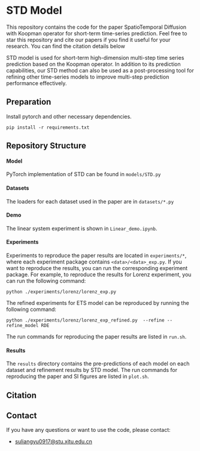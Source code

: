 # STD Model

This repository contains the code for the paper SpatioTemporal Diffusion with Koopman operator for short-term time-series prediction. Feel free to star this repository and cite our papers if you find it useful for your research. You can find the citation details below

STD model is used for short-term high-dimension multi-step time series prediction based on the Koopman operator. In addition to its prediction capabilities, our STD method can also be used as a post-processing tool for refining other time-series models to improve multi-step prediction performance effectively.

<!-- ![N-BEATS Architecture](nbeats.png) -->

## Preparation
Install pytorch and other necessary dependencies.

`pip install -r requirements.txt`

## Repository Structure

#### Model
PyTorch implementation of STD can be found in `models/STD.py`

#### Datasets
The loaders for each dataset used in the paper are in `datasets/*.py`
#### Demo
The linear system experiment is shown in `Linear_demo.ipynb`.
#### Experiments
Experiments to reproduce the paper results are located in `experiments/*`, 
where each experiment package contains `<data>/<data>_exp.py`. If you want to reproduce the results, 
you can run the corresponding experiment package. For example, to reproduce the results for Lorenz experiment, 
you can run the following command:

`python ./experiments/lorenz/lorenz_exp.py`

The refined experiments for ETS model can be reproduced by running the following command:

`python ./experiments/lorenz/lorenz_exp_refined.py  --refine --refine_model RDE`

The run commands for reproducing the paper results are listed in `run.sh`.

#### Results
The `results` directory contains the pre-predictions of each model on each dataset and refinement results by STD model. The run commands for reproducing the paper and SI figures are listed in `plot.sh`.
## Citation

## Contact
If you have any questions or want to use the code, please contact:
- suliangyu0917@stu.xjtu.edu.cn
